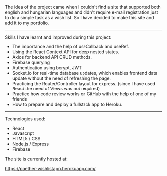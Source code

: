 The idea of the project came when I couldn't find a site that supported both english and hungarian languages and didn't require e-mail registration just to do a simple task as a wish list. So I have decided to make this site and add it to my portfolio.

<hr>

Skills I have learnt and improved during this project:

- The importance and the help of useCallback and useRef.
- Using the React Context API for deep nested states.
- Axios for backend API CRUD methods.
- Firebase querying
- Authentication using bcrypt, JWT
- Socket.io for real-time database updates, which enables frontend data update without the need of refreshing the page.
- Practicing the Router/Controller layout for express. (since I have used React the need of Views was not required)
- Practice how code review works on GitHub with the help of one of my friends
- How to prepare and deploy a fullstack app to Heroku.

<hr>

Technologies used:

- React
- Javascript
- HTML5 / CSS
- Node.js / Express
- Firebase

The site is currently hosted at:

https://paether-wishlistapp.herokuapp.com/
